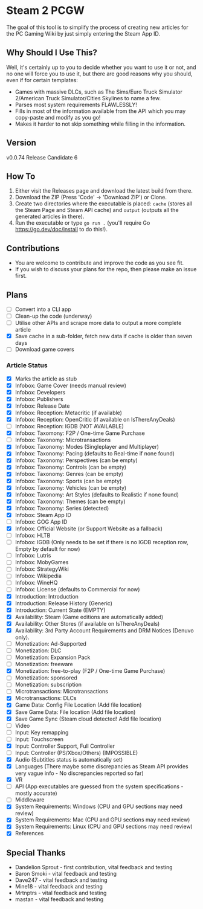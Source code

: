 # Steam 2 PCGW

The goal of this tool is to simplify the process of creating new articles for the PC Gaming Wiki by just simply entering the Steam App ID.

## Why Should I Use This?

Well, it's certainly up to you to decide whether you want to use it or not, and no one will force you to use it, but there are good reasons why you should, even if for certain templates:

- Games with massive DLCs, such as The Sims/Euro Truck Simulator 2/American Truck Simulator/Cities Skylines to name a few.
- Parses most system requirements FLAWLESSLY!
- Fills in most of the information available from the API which you may copy-paste and modify as you go!
- Makes it harder to not skip something while filling in the information.

## Version

v0.0.74 Release Candidate 6

## How To

1. Either visit the Releases page and download the latest build from there.
2. Download the ZIP (Press 'Code' → 'Download ZIP') or Clone.
3. Create two directories where the executable is placed: `cache` (stores all the Steam Page and Steam API cache) and `output` (outputs all the generated articles in there).
4. Run the executable or type `go run .` (you'll require Go <https://go.dev/doc/install> to do this!).

## Contributions

- You are welcome to contribute and improve the code as you see fit.
- If you wish to discuss your plans for the repo, then please make an issue first.

## Plans

- [ ] Convert into a CLI app
- [ ] Clean-up the code (underway)
- [ ] Utilise other APIs and scrape more data to output a more complete article
- [x] Save cache in a sub-folder, fetch new data if cache is older than seven days
- [ ] Download game covers

### Article Status

- [x] Marks the article as stub
- [x] Infobox: Game Cover (needs manual review)
- [x] Infobox: Developers
- [x] Infobox: Publishers
- [x] Infobox: Release Date
- [x] Infobox: Reception: Metacritic (if available)
- [x] Infobox: Reception: OpenCritic (if available on IsThereAnyDeals)
- [ ] Infobox: Reception: IGDB (NOT AVAILABLE)
- [x] Infobox: Taxomony: F2P / One-time Game Purchase
- [ ] Infobox: Taxonomy: Microtransactions
- [x] Infobox: Taxonomy: Modes (Singleplayer and Multiplayer)
- [x] Infobox: Taxonomy: Pacing (defaults to Real-time if none found)
- [x] Infobox: Taxonomy: Perspectives (can be empty)
- [x] Infobox: Taxonomy: Controls (can be empty)
- [x] Infobox: Taxonomy: Genres (can be empty)
- [x] Infobox: Taxonomy: Sports (can be empty)
- [x] Infobox: Taxonomy: Vehicles (can be empty)
- [x] Infobox: Taxonomy: Art Styles (defaults to Realistic if none found)
- [x] Infobox: Taxonomy: Themes (can be empty)
- [x] Infobox: Taxonomy: Series (detected)
- [x] Infobox: Steam App ID
- [ ] Infobox: GOG App ID
- [x] Infobox: Official Website (or Support Website as a fallback)
- [ ] Infobox: HLTB
- [ ] Infobox: IGDB (Only needs to be set if there is no IGDB reception row, Empty by default for now)
- [ ] Infobox: Lutris
- [ ] Infobox: MobyGames
- [ ] Infobox: StrategyWiki
- [ ] Infobox: Wikipedia
- [ ] Infobox: WineHQ
- [ ] Infobox: License (defaults to Commercial for now)
- [x] Introduction: Introduction
- [x] Introduction: Release History (Generic)
- [x] Introduction: Current State (EMPTY)
- [x] Availability: Steam (Game editions are automatically added)
- [x] Availability: Other Stores (if available on IsThereAnyDeals)
- [x] Availability: 3rd Party Account Requirements and DRM Notices (Denuvo only).
- [ ] Monetization: Ad-Supported
- [ ] Monetization: DLC
- [ ] Monetization: Expansion Pack
- [ ] Monetization: freeware
- [x] Monetization: free-to-play (F2P / One-time Game Purchase)
- [ ] Monetization: sponsored
- [ ] Monetization: subscription
- [ ] Microtransactions: Microtransactions
- [x] Microtransactions: DLCs
- [x] Game Data: Config File Location (Add file location)
- [x] Save Game Data: File location (Add file location)
- [x] Save Game Sync (Steam cloud detected! Add file location)
- [ ] Video
- [ ] Input: Key remapping
- [ ] Input: Touchscreen
- [x] Input: Controller Support, Full Controller
- [ ] Input: Controller (PS/Xbox/Others) (IMPOSSIBLE)
- [x] Audio (Subtitles status is automatically set)
- [x] Languages (There maybe some discrepancies as Steam API provides very vague info - No discrepancies reported so far)
- [x] VR
- [ ] API (App executables are guessed from the system specifications - mostly accurate)
- [ ] Middleware
- [x] System Requirements: Windows (CPU and GPU sections may need review)
- [x] System Requirements: Mac (CPU and GPU sections may need review)
- [x] System Requirements: Linux (CPU and GPU sections may need review)
- [x] References

## Special Thanks

- Dandelion Sprout - first contribution, vital feedback and testing
- Baron Smoki - vital feedback and testing
- Dave247 - vital feedback and testing
- Mine18 - vital feedback and testing
- Mrtnptrs - vital feedback and testing
- mastan - vital feedback and testing
